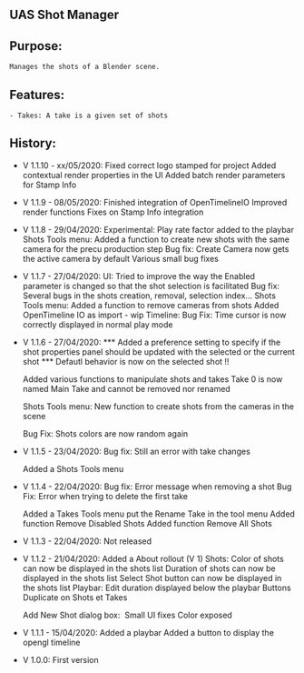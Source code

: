 

UAS Shot Manager
-------------------------------------------------------------

Purpose:
--------

	Manages the shots of a Blender scene.


Features:
---------

	- Takes: A take is a given set of shots


History:
--------

* V 1.1.10 - xx/05/2020:
	Fixed correct logo stamped for project
	Added contextual render properties in the UI
	Added batch render parameters for Stamp Info
	
* V 1.1.9 - 08/05/2020:
	Finished integration of OpenTimelineIO
	Improved render functions
	Fixes on Stamp Info integration

* V 1.1.8 - 29/04/2020:
	Experimental: Play rate factor added to the playbar
	Shots Tools menu:
		Added a function to create new shots with the same camera for the precu production step
	Bug fix: Create Camera now gets the active camera by default
	Various small bug fixes
	
* V 1.1.7 - 27/04/2020:
	UI:
		Tried to improve the way the Enabled parameter is changed so that the shot selection is facilitated
	Bug fix: Several bugs in the shots creation, removal, selection index...
	Shots Tools menu:
		Added a function to remove cameras from shots
	Added OpenTimeline IO as import	- wip
	Timeline:
		Bug Fix: Time cursor is now correctly displayed in normal play mode


* V 1.1.6 - 27/04/2020:
	*** Added a preference setting to specify if the shot properties panel should be updated with the selected or
	the current shot ***
	Defautl behavior is now on the selected shot !!

	Added various functions to manipulate shots and takes
	Take 0 is now named Main Take and cannot be removed nor renamed

	Shots Tools menu:
		New function to create shots from the cameras in the scene
	
	Bug Fix: Shots colors are now random again


* V 1.1.5 - 23/04/2020:
	Bug fix: Still an error with take changes

    Added a Shots Tools menu
	
* V 1.1.4 - 22/04/2020:
	Bug fix: Error message when removing a shot
    Bug Fix: Error when trying to delete the first take

    Added a Takes Tools menu
		put the Rename Take in the tool menu
        Added function Remove Disabled Shots
        Added function Remove All Shots

* V 1.1.3 - 22/04/2020:
	Not released
	
* V 1.1.2 - 21/04/2020:
	Added a About rollout (V 1)
	Shots:
		Color of shots can now be displayed in the shots list
		Duration of shots can now be displayed in the shots list
		Select Shot button can now be displayed in the shots list
	Playbar:
		Edit duration displayed below the playbar
		Buttons Duplicate on Shots et Takes
	
	Add New Shot dialog box: 
		Small UI fixes
		Color exposed

* V 1.1.1 - 15/04/2020:
	Added a playbar
	Added a button to display the opengl timeline
	
* V 1.0.0:
	First version


